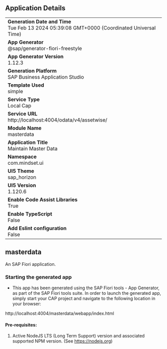 ## Application Details
|               |
| ------------- |
|**Generation Date and Time**<br>Tue Feb 13 2024 05:39:08 GMT+0000 (Coordinated Universal Time)|
|**App Generator**<br>@sap/generator-fiori-freestyle|
|**App Generator Version**<br>1.12.3|
|**Generation Platform**<br>SAP Business Application Studio|
|**Template Used**<br>simple|
|**Service Type**<br>Local Cap|
|**Service URL**<br>http://localhost:4004/odata/v4/assetwise/
|**Module Name**<br>masterdata|
|**Application Title**<br>Maintain Master Data|
|**Namespace**<br>com.mindset.ui|
|**UI5 Theme**<br>sap_horizon|
|**UI5 Version**<br>1.120.6|
|**Enable Code Assist Libraries**<br>True|
|**Enable TypeScript**<br>False|
|**Add Eslint configuration**<br>False|

## masterdata

An SAP Fiori application.

### Starting the generated app

-   This app has been generated using the SAP Fiori tools - App Generator, as part of the SAP Fiori tools suite.  In order to launch the generated app, simply start your CAP project and navigate to the following location in your browser:

http://localhost:4004/masterdata/webapp/index.html

#### Pre-requisites:

1. Active NodeJS LTS (Long Term Support) version and associated supported NPM version.  (See https://nodejs.org)


